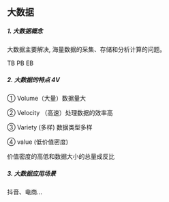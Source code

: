 ## 大数据

##### 1\. 大数据概念

大数据主要解决, 海量数据的采集、存储和分析计算的问题。

TB PB EB

##### 2\. 大数据的特点 4V

① Volume（大量）数据量大

② Velocity （高速）处理数据的效率高

③ Variety (多样) 数据类型多样

④ value (低价值密度)

价值密度的高低和数据大小的总量成反比

##### 3. 大数据应用场景

抖音、电商…

##### 